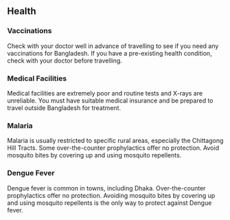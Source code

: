 ## Health

### Vaccinations

Check with your doctor well in advance of travelling to see if you need any vaccinations for Bangladesh. If you have a pre-existing health condition, check with your doctor before travelling.

### **Medical Facilities**

Medical facilities are extremely poor and routine tests and X-rays are unreliable. You must have suitable medical insurance and be prepared to travel outside Bangladesh for treatment.

### **Malaria**

Malaria is usually restricted to specific rural areas, especially the Chittagong Hill Tracts. Some over-the-counter prophylactics offer no protection. Avoid mosquito bites by covering up and using mosquito repellents.

### **Dengue Fever**

Dengue fever is common in towns, including Dhaka. Over-the-counter prophylactics offer no protection. Avoiding mosquito bites by covering up and using mosquito repellents is the only way to protect against Dengue fever.